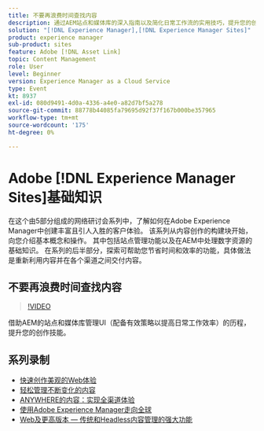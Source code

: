 ```yaml
---
title: 不要再浪费时间查找内容
description: 通过AEM站点和媒体库的深入指南以及简化日常工作流的实用技巧，提升您的创作能力。
solution: "[!DNL Experience Manager],[!DNL Experience Manager Sites]"
product: experience manager
sub-product: sites
feature: Adobe [!DNL Asset Link]
topic: Content Management
role: User
level: Beginner
version: Experience Manager as a Cloud Service
type: Event
kt: 8937
exl-id: 080d9491-4d0a-4336-a4e0-a82d7bf5a278
source-git-commit: 88778b44085fa79695d92f37f167b000be357965
workflow-type: tm+mt
source-wordcount: '175'
ht-degree: 0%

---
```


# Adobe [!DNL Experience Manager Sites]基础知识

在这个由5部分组成的网络研讨会系列中，了解如何在Adobe Experience Manager中创建丰富且引人入胜的客户体验。 该系列从内容创作的构建块开始，向您介绍基本概念和操作。 其中包括站点管理功能以及在AEM中处理数字资源的基础知识。 在系列的后半部分，探索可帮助您节省时间和效率的功能，具体做法是重新利用内容并在各个渠道之间交付内容。

## 不要再浪费时间查找内容

>[!VIDEO](https://video.tv.adobe.com/v/336983/?quality=12&learn=on&hidetitle=true)

借助AEM的站点和媒体库管理UI（配备有效策略以提高日常工作效率）的历程，提升您的创作技能。

## 系列录制

* [快速创作美观的Web体验](authoring-fundamentals.md)
* [轻松管理不断变化的内容](collaboration-tools.md)
* [ANYWHERE的内容：实现全渠道体验](omnichannel-experiences.md)
* [使用Adobe Experience Manager走向全球](multi-site-management-web-translation.md)
* [Web及更高版本 — 传统和Headless内容管理的强大功能](traditional-headless-content-management.md)
